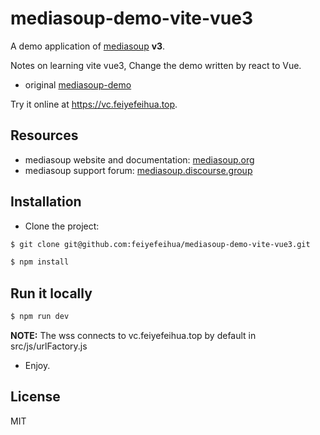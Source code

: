 # mediasoup-demo-vite-vue3

A demo application of [mediasoup](https://mediasoup.org) **v3**.

Notes on learning vite vue3, Change the demo written by react to Vue.

- original [mediasoup-demo](https://github.com/versatica/mediasoup-demo)

Try it online at https://vc.feiyefeihua.top.

## Resources

- mediasoup website and documentation: [mediasoup.org](https://mediasoup.org)
- mediasoup support forum: [mediasoup.discourse.group](https://mediasoup.discourse.group)

## Installation

- Clone the project:

```bash
$ git clone git@github.com:feiyefeihua/mediasoup-demo-vite-vue3.git

```

```bash
$ npm install
```

## Run it locally

```bash
$ npm run dev
```

**NOTE:** The wss connects to vc.feiyefeihua.top by default in src/js/urlFactory.js

- Enjoy.

## License

MIT
